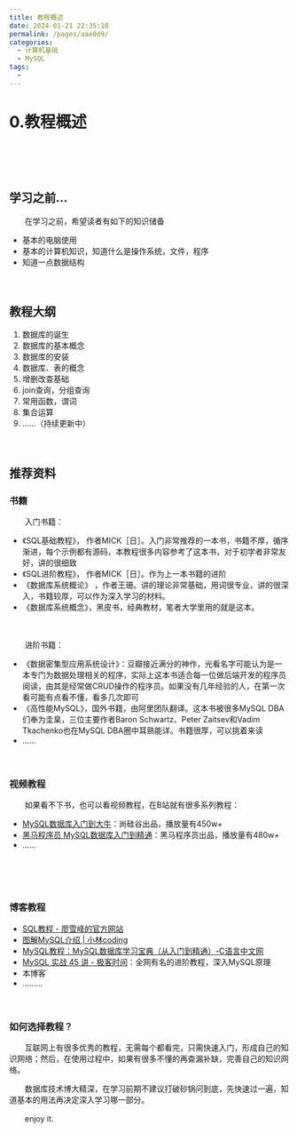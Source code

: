 ```yaml
---
title: 教程概述
date: 2024-01-21 22:35:18
permalink: /pages/aae0d9/
categories:
  - 计算机基础
  - MySQL
tags:
  - 
---
```

# 0.教程概述

　　‍

　　‍

## 学习之前...

　　在学习之前，希望读者有如下的知识储备

* 基本的电脑使用
* 基本的计算机知识，知道什么是操作系统，文件，程序
* 知道一点数据结构

　　‍

## 教程大纲

1. 数据库的诞生
2. 数据库的基本概念
3. 数据库的安装
4. 数据库、表的概念
5. 增删改查基础
6. join查询，分组查询
7. 常用函数，谓词
8. 集合运算
9. ......（持续更新中）

　　‍

## 推荐资料

### 书籍

　　入门书籍：

* 《SQL基础教程》， 作者MICK［日］。入门非常推荐的一本书，书籍不厚，循序渐进，每个示例都有源码，本教程很多内容参考了这本书，对于初学者非常友好，讲的很细致
* 《SQL进阶教程》， 作者MICK［日］。作为上一本书籍的进阶
* 《数据库系统概论》 ，作者王珊。讲的理论非常基础，用词很专业，讲的很深入，书籍较厚，可以作为深入学习的材料。
* 《数据库系统概念》，黑皮书，经典教材，笔者大学里用的就是这本。

　　‍

　　进阶书籍：

* 《数据密集型应用系统设计》：豆瓣接近满分的神作，光看名字可能认为是一本专门为数据处理相关的程序，实际上这本书适合每一位做后端开发的程序员阅读，由其是经常做CRUD操作的程序员。如果没有几年经验的人，在第一次看可能有点看不懂，看多几次即可
* 《高性能MySQL》，国外书籍，由阿里团队翻译。这本书被很多MySQL DBA们奉为圭臬，三位主要作者Baron Schwartz、Peter Zaitsev和Vadim Tkachenko也在MySQL DBA圈中耳熟能详。书籍很厚，可以挑着来读
* ......

　　‍

### 视频教程

　　如果看不下书，也可以看视频教程，在B站就有很多系列教程：

* [MySQL数据库入门到大牛](https://www.bilibili.com/video/av549229667/)：尚硅谷出品，播放量有450w+
* [黑马程序员 MySQL数据库入门到精通](https://www.bilibili.com/video/BV1Kr4y1i7ru)：黑马程序员出品，播放量有480w+
* ......

　　‍

　　‍

### 博客教程

* [SQL教程 - 廖雪峰的官方网站](https://www.liaoxuefeng.com/wiki/1177760294764384)
* [图解MySQL介绍 | 小林coding](https://xiaolincoding.com/mysql/)
* [MySQL教程：MySQL数据库学习宝典（从入门到精通）-C语言中文网](https://c.biancheng.net/mysql/)
* [MySQL 实战 45 讲 - 极客时间](https://time.geekbang.org/column/intro/100020801)：全网有名的进阶教程，深入MySQL原理
* 本博客
* .........

　　‍

### 如何选择教程？

　　互联网上有很多优秀的教程，无需每个都看完，只需快速入门，形成自己的知识网络；然后，在使用过程中，如果有很多不懂的再查漏补缺，完善自己的知识网络。

　　数据库技术博大精深，在学习前期不建议打破砂锅问到底，先快速过一遍，知道基本的用法再决定深入学习哪一部分。

　　enjoy it.
